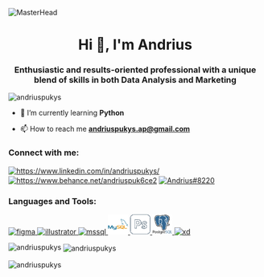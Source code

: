 ![MasterHead](https://esportslegal.news/wp-content/uploads/2023/12/concepto-negocio-holografia-grafica-scaled.webp)
<h1 align="center">Hi 👋, I'm Andrius</h1>
<h3 align="center">Enthusiastic and results-oriented professional with a unique blend of skills in both Data Analysis and Marketing</h3>

<p align="left"> <img src="https://komarev.com/ghpvc/?username=andriuspukys&label=Profile%20views&color=0e75b6&style=flat" alt="andriuspukys" /> </p>

- 🌱 I’m currently learning **Python**

- 📫 How to reach me **andriuspukys.ap@gmail.com**

<h3 align="left">Connect with me:</h3>
<p align="left">
<a href="https://linkedin.com/in/https://www.linkedin.com/in/andriuspukys/" target="blank"><img align="center" src="https://raw.githubusercontent.com/rahuldkjain/github-profile-readme-generator/master/src/images/icons/Social/linked-in-alt.svg" alt="https://www.linkedin.com/in/andriuspukys/" height="30" width="40" /></a>
<a href="https://www.behance.net/https://www.behance.net/andriuspuk6ce2" target="blank"><img align="center" src="https://raw.githubusercontent.com/rahuldkjain/github-profile-readme-generator/master/src/images/icons/Social/behance.svg" alt="https://www.behance.net/andriuspuk6ce2" height="30" width="40" /></a>
<a href="https://discord.gg/Andrius#8220" target="blank"><img align="center" src="https://raw.githubusercontent.com/rahuldkjain/github-profile-readme-generator/master/src/images/icons/Social/discord.svg" alt="Andrius#8220" height="30" width="40" /></a>
</p>

<h3 align="left">Languages and Tools:</h3>
<p align="left"> <a href="https://www.figma.com/" target="_blank" rel="noreferrer"> <img src="https://www.vectorlogo.zone/logos/figma/figma-icon.svg" alt="figma" width="40" height="40"/> </a> <a href="https://www.adobe.com/in/products/illustrator.html" target="_blank" rel="noreferrer"> <img src="https://www.vectorlogo.zone/logos/adobe_illustrator/adobe_illustrator-icon.svg" alt="illustrator" width="40" height="40"/> </a> <a href="https://www.microsoft.com/en-us/sql-server" target="_blank" rel="noreferrer"> <img src="https://www.svgrepo.com/show/303229/microsoft-sql-server-logo.svg" alt="mssql" width="40" height="40"/> </a> <a href="https://www.mysql.com/" target="_blank" rel="noreferrer"> <img src="https://raw.githubusercontent.com/devicons/devicon/master/icons/mysql/mysql-original-wordmark.svg" alt="mysql" width="40" height="40"/> </a> <a href="https://www.photoshop.com/en" target="_blank" rel="noreferrer"> <img src="https://raw.githubusercontent.com/devicons/devicon/master/icons/photoshop/photoshop-line.svg" alt="photoshop" width="40" height="40"/> </a> <a href="https://www.postgresql.org" target="_blank" rel="noreferrer"> <img src="https://raw.githubusercontent.com/devicons/devicon/master/icons/postgresql/postgresql-original-wordmark.svg" alt="postgresql" width="40" height="40"/> </a> <a href="https://www.adobe.com/products/xd.html" target="_blank" rel="noreferrer"> <img src="https://cdn.worldvectorlogo.com/logos/adobe-xd.svg" alt="xd" width="40" height="40"/> </a> </p>

<p><img align="left" src="https://github-readme-stats.vercel.app/api/top-langs?username=andriuspukys&show_icons=true&locale=en&layout=compact" alt="andriuspukys" /></p>

<p>&nbsp;<img align="center" src="https://github-readme-stats.vercel.app/api?username=andriuspukys&show_icons=true&locale=en" alt="andriuspukys" /></p>

<p><img align="center" src="https://github-readme-streak-stats.herokuapp.com/?user=andriuspukys&" alt="andriuspukys" /></p>
